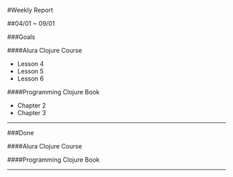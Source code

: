 #Weekly Report

##04/01 ~ 09/01

###Goals

####Alura Clojure Course
- Lesson 4
- Lesson 5
- Lesson 6

####Programming Clojure Book
- Chapter 2
- Chapter 3

___

###Done

####Alura Clojure Course

####Programming Clojure Book

___
